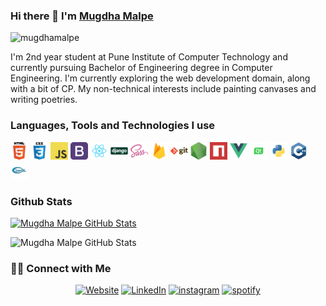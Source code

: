 

<!--
**mugdhamalpe/mugdhamalpe** is a ✨ _special_ ✨ repository because its `README.md` (this file) appears on your GitHub profile.

Here are some ideas to get you started:

- 🔭 I’m currently working on ...
- 🌱 I’m currently learning ...
- 👯 I’m looking to collaborate on ...
- 🤔 I’m looking for help with ...
- 💬 Ask me about ...
- 📫 How to reach me: ...
- 😄 Pronouns: ...
- ⚡ Fun fact: ...
-->


### Hi there 👋 I'm [Mugdha Malpe](https://mugdhamalpe.github.io/portfoliowebsite/)

<img src="https://komarev.com/ghpvc/?username=mugdhamalpe" alt="mugdhamalpe" />

<div>
 <p>
    I'm 2nd year student at Pune Institute of Computer Technology and currently pursuing Bachelor of Engineering degree in Computer Engineering. 
    I'm currently exploring the web development domain, along with a bit of CP.
    My non-technical interests include painting canvases and writing poetries.
</p>
</div>

### Languages, Tools and Technologies I use

[<img src="https://raw.githubusercontent.com/github/explore/80688e429a7d4ef2fca1e82350fe8e3517d3494d/topics/html/html.png" alt="HTML5" width="28">](https://www.w3.org/html/) [<img src="https://raw.githubusercontent.com/github/explore/80688e429a7d4ef2fca1e82350fe8e3517d3494d/topics/css/css.png" alt="CSS3" width="28">](https://www.w3.org/Style/CSS/Overview.en.html)   [<img src="https://raw.githubusercontent.com/github/explore/80688e429a7d4ef2fca1e82350fe8e3517d3494d/topics/javascript/javascript.png" alt="JS" width="28">](https://developer.mozilla.org/en-US/docs/Web/JavaScript)    [<img src="https://raw.githubusercontent.com/github/explore/80688e429a7d4ef2fca1e82350fe8e3517d3494d/topics/bootstrap/bootstrap.png" alt="Bootstrap" width="28">](https://getbootstrap.com/)   [<img src="https://raw.githubusercontent.com/github/explore/80688e429a7d4ef2fca1e82350fe8e3517d3494d/topics/react/react.png" alt="React" width="28">](https://reactjs.org/)  [<img src="https://raw.githubusercontent.com/devicons/devicon/master/icons/django/django-original.svg" alt="django" width="28">](https://www.djangoproject.com/)  [<img src="https://raw.githubusercontent.com/github/explore/80688e429a7d4ef2fca1e82350fe8e3517d3494d/topics/sass/sass.png" alt="sass" width="28">](https://sass-lang.com/documentation)   [<img src="https://raw.githubusercontent.com/github/explore/80688e429a7d4ef2fca1e82350fe8e3517d3494d/topics/firebase/firebase.png" alt="firebase" width="28">](https://firebase.google.com/)  [<img src="https://raw.githubusercontent.com/github/explore/80688e429a7d4ef2fca1e82350fe8e3517d3494d/topics/git/git.png" alt="Git" width="28">](https://git-scm.com/)   [<img src="https://raw.githubusercontent.com/github/explore/80688e429a7d4ef2fca1e82350fe8e3517d3494d/topics/nodejs/nodejs.png" alt="nodejs" width="28">](https://nodejs.org/en/)  [<img src="https://raw.githubusercontent.com/github/explore/80688e429a7d4ef2fca1e82350fe8e3517d3494d/topics/npm/npm.png" alt="npm" width="28">](https://docs.npmjs.com/)  [<img src="https://raw.githubusercontent.com/github/explore/80688e429a7d4ef2fca1e82350fe8e3517d3494d/topics/vue/vue.png" alt="vue" width="28">](https://vuejs.org/)    [<img src="https://raw.githubusercontent.com/github/explore/80688e429a7d4ef2fca1e82350fe8e3517d3494d/topics/qt/qt.png" alt="qt" width="28">](https://www.qt.io/)   [<img src="https://raw.githubusercontent.com/github/explore/80688e429a7d4ef2fca1e82350fe8e3517d3494d/topics/python/python.png" alt="python" width="28">](https://www.python.org/)   [<img src="https://raw.githubusercontent.com/github/explore/80688e429a7d4ef2fca1e82350fe8e3517d3494d/topics/cpp/cpp.png" alt="cpp" width="28">](http://www.cplusplus.org/)   [<img src="https://raw.githubusercontent.com/github/explore/80688e429a7d4ef2fca1e82350fe8e3517d3494d/topics/opengl/opengl.png" alt="opengl" width="28">](https://www.opengl.org/)


### Github Stats

[![Mugdha Malpe GitHub Stats](https://github-readme-stats.vercel.app/api?username=mugdhamalpe&show_icons=true&count_private=true)](https://github.com/mugdhamalpe)


<img src="https://github-readme-stats.vercel.app/api/top-langs/?username=mugdhamalpe" alt="Mugdha Malpe GitHub Stats" data-canonical-src="https://github-readme-stats.vercel.app/api/top-langs/?username=mugdhamalpe" style="max-width: 100%;">


<h3> 🤝🏻 Connect with Me </h3>

<p align="center">
<a href="https://mugdhamalpe.github.io/mycreations/" target="_blank"><img alt="Website" src="https://img.shields.io/badge/Website-mycreations-yellow?style=flat&logo=google-chrome"></a>
<a href="https://www.linkedin.com/in/mugdha-malpe-421147213/" target="_blank"><img alt="LinkedIn" src="https://img.shields.io/badge/LinkedIn-@mugdhamalpe-blue?style=flat&logo=linkedin"></a>
<a href="https://www.instagram.com/_mugdhamalpe_/" target="_blank"><img alt="instagram" src="https://img.shields.io/badge/Instagram-pink?style=flat&logo=instagram"></a>
<a href="https://open.spotify.com/user/1uep5hk2uyewzcepbs8lm10b3?si=a069863c6fb64549"><img alt="spotify" src="https://img.shields.io/badge/Spotify-mugdhaaa-green?style=flat&logo=spotify"></a>
</p>
